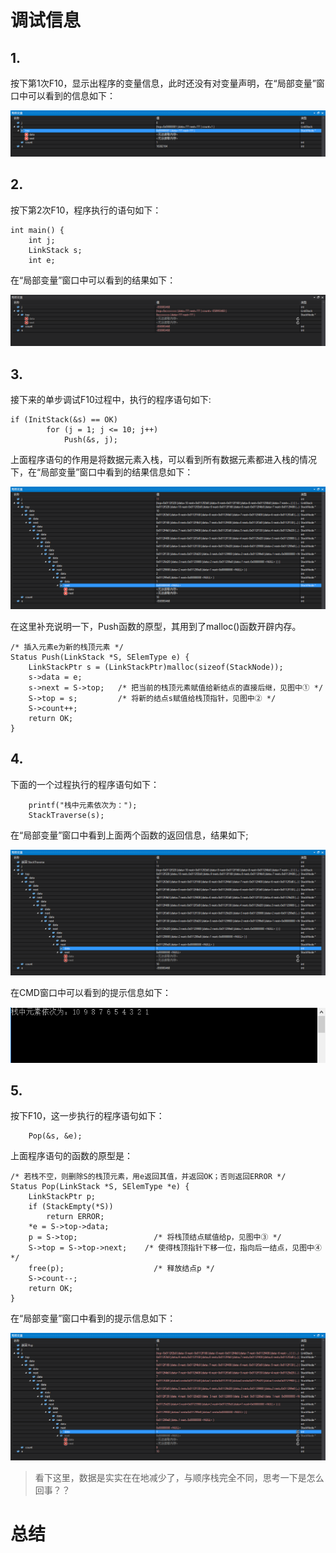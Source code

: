 # 调试信息

## 1.

按下第1次F10，显示出程序的变量信息，此时还没有对变量声明，在“局部变量”窗口中可以看到的信息如下：

![](img/img1.png)

## 2.

按下第2次F10，程序执行的语句如下：

```
int main() {
	int j;
	LinkStack s;
	int e;
```

在“局部变量”窗口中可以看到的结果如下：

![](img/img2.png)

## 3.

接下来的单步调试F10过程中，执行的程序语句如下:

```
if (InitStack(&s) == OK)
		for (j = 1; j <= 10; j++)
			Push(&s, j);
```

上面程序语句的作用是将数据元素入栈，可以看到所有数据元素都进入栈的情况下，在“局部变量”窗口中看到的结果信息如下：

![](img/img3.png)

在这里补充说明一下，Push函数的原型，其用到了malloc()函数开辟内存。

```
/* 插入元素e为新的栈顶元素 */
Status Push(LinkStack *S, SElemType e) {
	LinkStackPtr s = (LinkStackPtr)malloc(sizeof(StackNode));
	s->data = e;
	s->next = S->top;	/* 把当前的栈顶元素赋值给新结点的直接后继，见图中① */
	S->top = s;         /* 将新的结点s赋值给栈顶指针，见图中② */
	S->count++;
	return OK;
}
```

## 4.

下面的一个过程执行的程序语句如下：

```
	printf("栈中元素依次为：");
	StackTraverse(s);
```

在“局部变量”窗口中看到上面两个函数的返回信息，结果如下;

![](img/img4.png)

在CMD窗口中可以看到的提示信息如下：

![](img/img5.png)

## 5.

按下F10，这一步执行的程序语句如下：

```
	Pop(&s, &e);
```

上面程序语句的函数的原型是：

```
/* 若栈不空，则删除S的栈顶元素，用e返回其值，并返回OK；否则返回ERROR */
Status Pop(LinkStack *S, SElemType *e) {
	LinkStackPtr p;
	if (StackEmpty(*S))
		return ERROR;
	*e = S->top->data;
	p = S->top;					/* 将栈顶结点赋值给p，见图中③ */
	S->top = S->top->next;    /* 使得栈顶指针下移一位，指向后一结点，见图中④ */
	free(p);                    /* 释放结点p */
	S->count--;
	return OK;
}
```

在“局部变量”窗口中看到的提示信息如下：

![](img/img6.png)

> 看下这里，数据是实实在在地减少了，与顺序栈完全不同，思考一下是怎么回事？？







# 总结